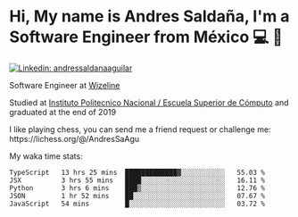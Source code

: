 # Hi, My name is Andres Saldaña, I'm a Software Engineer from México :computer: :boy:

[![Linkedin: andressaldanaaguilar](https://img.shields.io/badge/-andressaldanaaguilar-blue?style=flat-square&logo=Linkedin&logoColor=white&link=https://www.linkedin.com/in/thaianebraga/)](https://www.linkedin.com/in/andressaldanaaguilar)

<p>Software Engineer at <a href="https://www.wizeline.com/">Wizeline</a></p>
<p>Studied at <a href="https://en.wikipedia.org/wiki/ESCOM">Instituto Politecnico Nacional / Escuela Superior de Cómputo</a> and graduated at the end of 2019</p>
<p>I like playing chess, you can send me a friend request or challenge me: https://lichess.org/@/AndresSaAgu</p>

<p> My waka time stats: </p>

<!--START_SECTION:waka-->
```text
TypeScript   13 hrs 25 mins  █████████████▓░░░░░░░░░░░   55.03 % 
JSX          3 hrs 55 mins   ████░░░░░░░░░░░░░░░░░░░░░   16.11 % 
Python       3 hrs 6 mins    ███▒░░░░░░░░░░░░░░░░░░░░░   12.76 % 
JSON         1 hr 52 mins    ██░░░░░░░░░░░░░░░░░░░░░░░   07.67 % 
JavaScript   54 mins         █░░░░░░░░░░░░░░░░░░░░░░░░   03.72 % 
```
<!--END_SECTION:waka-->
